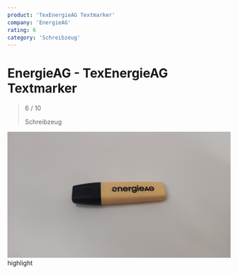 ```yaml
---
product: 'TexEnergieAG Textmarker'
company: 'EnergieAG'
rating: 6
category: 'Schreibzeug'
---
```


# EnergieAG - TexEnergieAG Textmarker
>
> 6 / 10
>
> Schreibzeug

![TexEnergieAG Textmarker](./assets/energieag-texenergieag-textmarker-2da9a984-dfe4-4815-bb17-644b454e2d8d.jpg)
highlight
